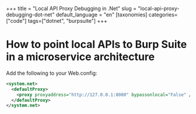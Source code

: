 +++
title = "Local API Proxy Debugging in .Net"
slug = "local-api-proxy-debugging-dot-net"
default_language = "en"
[taxonomies]
categories=["code"]
tags=["dotnet", "burpsuite"]
+++

# How to point local APIs to Burp Suite in a microservice architecture

Add the following to your Web.config:

```xml
<system.net>
  <defaultProxy>
    <proxy proxyaddress="http://127.0.0.1:8080" bypassonlocal="False" />
  </defaultProxy>
</system.net>
```

